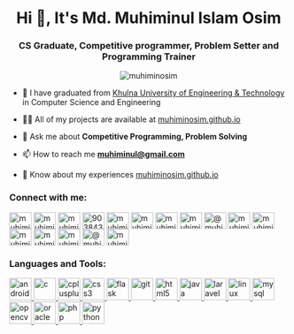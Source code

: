 <h1 align="center">Hi 👋, It's Md. Muhiminul Islam Osim</h1>
<h3 align="center">CS Graduate, Competitive programmer, Problem Setter and Programming Trainer</h3>

<p align="center"> <img src="https://komarev.com/ghpvc/?username=muhiminosim&label=Profile%20views&color=0e75b6&style=flat" alt="muhiminosim" /> </p>

<p align="left"> <!-- <a href="https://twitter.com/muhiminulosim" target="blank"><img src="https://img.shields.io/twitter/follow/muhiminulosim?logo=twitter&style=for-the-badge" alt="muhiminulosim" /></a> --!> </p>

- 🔭 I have graduated from [Khulna University of Engineering & Technology](kuet.ac.bd) in Computer Science and Engineering

- 👨‍💻 All of my projects are available at [muhiminosim.github.io](https://muhiminosim.github.io)

- 💬 Ask me about **Competitive Programming, Problem Solving**

- 📫 How to reach me **muhiminul@gmail.com**

- 📄 Know about my experiences [muhiminosim.github.io](https://muhiminosim.github.io)

<h3 align="left">Connect with me:</h3>
<p align="left">
<a href="https://dev.to/muhimin_osim" target="blank"><img align="center" src="https://raw.githubusercontent.com/rahuldkjain/github-profile-readme-generator/master/src/images/icons/Social/devto.svg" alt="muhimin_osim" height="30" width="40" /></a>
<a href="https://twitter.com/muhiminulosim" target="blank"><img align="center" src="https://raw.githubusercontent.com/rahuldkjain/github-profile-readme-generator/master/src/images/icons/Social/twitter.svg" alt="muhiminulosim" height="30" width="40" /></a>
<a href="https://linkedin.com/in/muhimin-osim" target="blank"><img align="center" src="https://raw.githubusercontent.com/rahuldkjain/github-profile-readme-generator/master/src/images/icons/Social/linked-in-alt.svg" alt="muhimin-osim" height="30" width="40" /></a>
<a href="https://stackoverflow.com/users/9038430" target="blank"><img align="center" src="https://raw.githubusercontent.com/rahuldkjain/github-profile-readme-generator/master/src/images/icons/Social/stack-overflow.svg" alt="9038430" height="30" width="40" /></a>
<a href="https://codesandbox.com/muhimin_osim" target="blank"><img align="center" src="https://raw.githubusercontent.com/rahuldkjain/github-profile-readme-generator/master/src/images/icons/Social/codesandbox.svg" alt="muhimin_osim" height="30" width="40" /></a>
<a href="https://kaggle.com/muhiminosim" target="blank"><img align="center" src="https://raw.githubusercontent.com/rahuldkjain/github-profile-readme-generator/master/src/images/icons/Social/kaggle.svg" alt="muhiminosim" height="30" width="40" /></a>
<a href="https://fb.com/muhimin.osim" target="blank"><img align="center" src="https://raw.githubusercontent.com/rahuldkjain/github-profile-readme-generator/master/src/images/icons/Social/facebook.svg" alt="muhimin.osim" height="30" width="40" /></a>
<a href="https://instagram.com/muhimin_osim" target="blank"><img align="center" src="https://raw.githubusercontent.com/rahuldkjain/github-profile-readme-generator/master/src/images/icons/Social/instagram.svg" alt="muhimin_osim" height="30" width="40" /></a>
<a href="https://medium.com/@muhiminul_1471" target="blank"><img align="center" src="https://raw.githubusercontent.com/rahuldkjain/github-profile-readme-generator/master/src/images/icons/Social/medium.svg" alt="@muhiminul_1471" height="30" width="40" /></a>
<a href="https://www.youtube.com/c/muhiminul islam osim" target="blank"><img align="center" src="https://raw.githubusercontent.com/rahuldkjain/github-profile-readme-generator/master/src/images/icons/Social/youtube.svg" alt="muhiminul islam osim" height="30" width="40" /></a>
<a href="https://www.codechef.com/users/muhimin_osim" target="blank"><img align="center" src="https://cdn.jsdelivr.net/npm/simple-icons@3.1.0/icons/codechef.svg" alt="muhimin_osim" height="30" width="40" /></a>
<a href="https://www.hackerrank.com/muhiminul" target="blank"><img align="center" src="https://raw.githubusercontent.com/rahuldkjain/github-profile-readme-generator/master/src/images/icons/Social/hackerrank.svg" alt="muhiminul" height="30" width="40" /></a>
<a href="https://codeforces.com/profile/muhimin_osim" target="blank"><img align="center" src="https://raw.githubusercontent.com/rahuldkjain/github-profile-readme-generator/master/src/images/icons/Social/codeforces.svg" alt="muhimin_osim" height="30" width="40" /></a>
<a href="https://www.leetcode.com/muhimin_osim" target="blank"><img align="center" src="https://raw.githubusercontent.com/rahuldkjain/github-profile-readme-generator/master/src/images/icons/Social/leet-code.svg" alt="muhimin_osim" height="30" width="40" /></a>
<a href="https://www.hackerearth.com/@muhiminulislam" target="blank"><img align="center" src="https://raw.githubusercontent.com/rahuldkjain/github-profile-readme-generator/master/src/images/icons/Social/hackerearth.svg" alt="@muhiminulislam" height="30" width="40" /></a>
<a href="https://auth.geeksforgeeks.org/user/muhiminul" target="blank"><img align="center" src="https://raw.githubusercontent.com/rahuldkjain/github-profile-readme-generator/master/src/images/icons/Social/geeks-for-geeks.svg" alt="muhiminul" height="30" width="40" /></a>
</p>

<h3 align="left">Languages and Tools:</h3>
<p align="left"> <a href="https://developer.android.com" target="_blank" rel="noreferrer"> <img src="https://raw.githubusercontent.com/devicons/devicon/master/icons/android/android-original-wordmark.svg" alt="android" width="40" height="40"/> </a> <a href="https://www.cprogramming.com/" target="_blank" rel="noreferrer"> <img src="https://raw.githubusercontent.com/devicons/devicon/master/icons/c/c-original.svg" alt="c" width="40" height="40"/> </a> <a href="https://www.w3schools.com/cpp/" target="_blank" rel="noreferrer"> <img src="https://raw.githubusercontent.com/devicons/devicon/master/icons/cplusplus/cplusplus-original.svg" alt="cplusplus" width="40" height="40"/> </a> <a href="https://www.w3schools.com/css/" target="_blank" rel="noreferrer"> <img src="https://raw.githubusercontent.com/devicons/devicon/master/icons/css3/css3-original-wordmark.svg" alt="css3" width="40" height="40"/> </a> <a href="https://flask.palletsprojects.com/" target="_blank" rel="noreferrer"> <img src="https://www.vectorlogo.zone/logos/pocoo_flask/pocoo_flask-icon.svg" alt="flask" width="40" height="40"/> </a> <a href="https://git-scm.com/" target="_blank" rel="noreferrer"> <img src="https://www.vectorlogo.zone/logos/git-scm/git-scm-icon.svg" alt="git" width="40" height="40"/> </a> <a href="https://www.w3.org/html/" target="_blank" rel="noreferrer"> <img src="https://raw.githubusercontent.com/devicons/devicon/master/icons/html5/html5-original-wordmark.svg" alt="html5" width="40" height="40"/> </a> <a href="https://www.java.com" target="_blank" rel="noreferrer"> <img src="https://raw.githubusercontent.com/devicons/devicon/master/icons/java/java-original.svg" alt="java" width="40" height="40"/> </a> </a> <a href="https://laravel.com/" target="_blank" rel="noreferrer"> <img src="https://raw.githubusercontent.com/devicons/devicon/master/icons/laravel/laravel-plain-wordmark.svg" alt="laravel" width="40" height="40"/> </a> <a href="https://www.linux.org/" target="_blank" rel="noreferrer"> <img src="https://raw.githubusercontent.com/devicons/devicon/master/icons/linux/linux-original.svg" alt="linux" width="40" height="40"/> </a> <a href="https://www.mysql.com/" target="_blank" rel="noreferrer"> <img src="https://raw.githubusercontent.com/devicons/devicon/master/icons/mysql/mysql-original-wordmark.svg" alt="mysql" width="40" height="40"/> </a> <a href="https://opencv.org/" target="_blank" rel="noreferrer"> <img src="https://www.vectorlogo.zone/logos/opencv/opencv-icon.svg" alt="opencv" width="40" height="40"/> </a> <a href="https://www.oracle.com/" target="_blank" rel="noreferrer"> <img src="https://raw.githubusercontent.com/devicons/devicon/master/icons/oracle/oracle-original.svg" alt="oracle" width="40" height="40"/> </a> <a href="https://www.php.net" target="_blank" rel="noreferrer"> <img src="https://raw.githubusercontent.com/devicons/devicon/master/icons/php/php-original.svg" alt="php" width="40" height="40"/> </a> <a href="https://www.python.org" target="_blank" rel="noreferrer"> <img src="https://raw.githubusercontent.com/devicons/devicon/master/icons/python/python-original.svg" alt="python" width="40" height="40"/> </a> </p>

<!-- <h3 align="left">Support:</h3> -->
<!-- <p><a href="https://www.buymeacoffee.com/MuhiminOsim"> <img align="left" src="https://cdn.buymeacoffee.com/buttons/v2/default-yellow.png" height="50" width="210" alt="MuhiminOsim" /></a></p><br><br> -->

<!-- <p><img align="left" src="https://github-readme-stats.vercel.app/api/top-langs?username=muhiminosim&show_icons=true&locale=en&layout=compact" alt="muhiminosim" /></p> -->

<!-- <p>&nbsp;<img align="center" src="https://github-readme-stats.vercel.app/api?username=muhiminosim&show_icons=true&locale=en" alt="muhiminosim" /></p> -->
